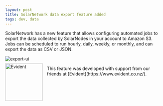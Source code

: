 ```yaml
---
layout: post
title: SolarNetwork data export feature added
tags: dev, data
---
```

SolarNetwork has a new feature that allows configuring automated jobs to export the data
collected by SolarNodes in your account to Amazon S3. Jobs can be scheduled to run hourly,
daily, weekly, or monthly, and can export the data as CSV or JSON.

![export-ui]({{site.baseurl}}/images/news/solaruser-data-export-ui.png)

<img src="{{site.baseurl}}/images/news/evident-logo-120.png" alt="Evident" width="120" style="float: left; margin-right: 1em; margin-top: -8px;"/>
This feature was developed with support from our friends at [Evident](https://www.evident.co.nz/).
